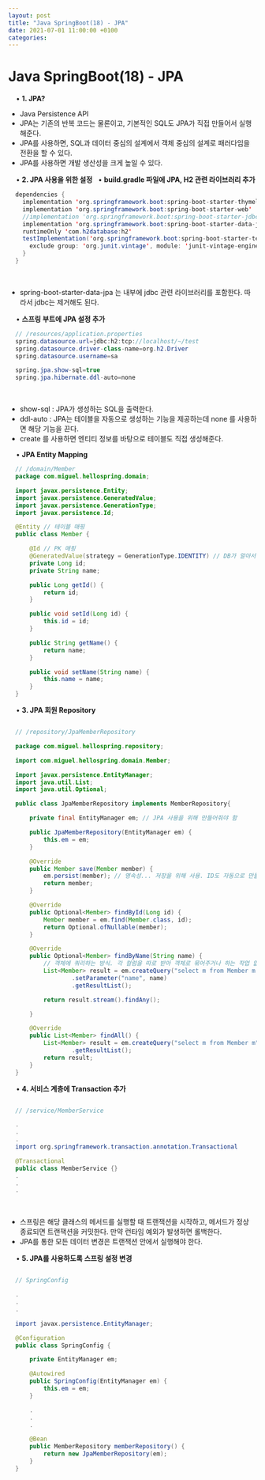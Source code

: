 ```yaml
---
layout: post
title: "Java SpringBoot(18) - JPA"
date: 2021-07-01 11:00:00 +0100
categories:
---
```


# Java SpringBoot(18) - JPA

&nbsp;
&nbsp;
• **1. JPA?**
&nbsp;

- Java Persistence API
- JPA는 기존의 반복 코드는 물론이고, 기본적인 SQL도 JPA가 직접 만들어서 실행해준다.
- JPA를 사용하면, SQL과 데이터 중심의 설계에서 객체 중심의 설계로 패러다임을 전환을 할 수 있다.
- JPA를 사용하면 개발 생산성을 크게 높일 수 있다.

&nbsp;
&nbsp;
• **2. JPA 사용을 위한 설정**
&nbsp;
• **build.gradle 파일에 JPA, H2 관련 라이브러리 추가**

```java
  dependencies {
    implementation 'org.springframework.boot:spring-boot-starter-thymeleaf'
    implementation 'org.springframework.boot:spring-boot-starter-web'
    //implementation 'org.springframework.boot:spring-boot-starter-jdbc'
    implementation 'org.springframework.boot:spring-boot-starter-data-jpa' // 이 부분 추가
    runtimeOnly 'com.h2database:h2'
    testImplementation('org.springframework.boot:spring-boot-starter-test') {
      exclude group: 'org.junit.vintage', module: 'junit-vintage-engine'
    }
  }
```

&nbsp;

- spring-boot-starter-data-jpa 는 내부에 jdbc 관련 라이브러리를 포함한다. 따라서 jdbc는 제거해도 된다.

&nbsp;
&nbsp;
• **스프링 부트에 JPA 설정 추가**

```java
  // /resources/application.properties
  spring.datasource.url=jdbc:h2:tcp://localhost/~/test
  spring.datasource.driver-class-name=org.h2.Driver
  spring.datasource.username=sa

  spring.jpa.show-sql=true
  spring.jpa.hibernate.ddl-auto=none
```

&nbsp;

- show-sql : JPA가 생성하는 SQL을 출력한다.
- ddl-auto : JPA는 테이블을 자동으로 생성하는 기능을 제공하는데 none 를 사용하면 해당 기능을 끈다.
- create 를 사용하면 엔티티 정보를 바탕으로 테이블도 직접 생성해준다.

&nbsp;
&nbsp;
• **JPA Entity Mapping**

```java
  // /domain/Member
  package com.miguel.hellospring.domain;

  import javax.persistence.Entity;
  import javax.persistence.GeneratedValue;
  import javax.persistence.GenerationType;
  import javax.persistence.Id;

  @Entity // 테이블 매핑
  public class Member {

      @Id // PK 매핑
      @GeneratedValue(strategy = GenerationType.IDENTITY) // DB가 알아서 생성해주는 PK의 경우
      private Long id;
      private String name;

      public Long getId() {
          return id;
      }

      public void setId(Long id) {
          this.id = id;
      }

      public String getName() {
          return name;
      }

      public void setName(String name) {
          this.name = name;
      }
  }
```

&nbsp;
&nbsp;
• **3. JPA 회원 Repository**

```java

  // /repository/JpaMemberRepository

  package com.miguel.hellospring.repository;

  import com.miguel.hellospring.domain.Member;

  import javax.persistence.EntityManager;
  import java.util.List;
  import java.util.Optional;

  public class JpaMemberRepository implements MemberRepository{

      private final EntityManager em; // JPA 사용을 위해 만들어줘야 함

      public JpaMemberRepository(EntityManager em) {
          this.em = em;
      }

      @Override
      public Member save(Member member) {
          em.persist(member); // 영속성... 저장을 위해 사용. ID도 자동으로 만들어 준다.
          return member;
      }

      @Override
      public Optional<Member> findById(Long id) {
          Member member = em.find(Member.class, id);
          return Optional.ofNullable(member);
      }

      @Override
      public Optional<Member> findByName(String name) {
          // 객체에 쿼리하는 방식. 각 컬럼을 따로 받아 객체로 묶어주거나 하는 작업 없이 바로 객체 형태로 result를 받아볼 수 있다.
          List<Member> result = em.createQuery("select m from Member m where m.name = :name", Member.class)
                  .setParameter("name", name)
                  .getResultList();

          return result.stream().findAny();

      }

      @Override
      public List<Member> findAll() {
          List<Member> result = em.createQuery("select m from Member m", Member.class)
                  .getResultList();
          return result;
      }
  }
```

&nbsp;
&nbsp;
• **4. 서비스 계층에 Transaction 추가**

```java

  // /service/MemberService

  .
  .
  .
  import org.springframework.transaction.annotation.Transactional

  @Transactional
  public class MemberService {}
  .
  .
  .
```

&nbsp;

- 스프링은 해당 클래스의 메서드를 실행할 때 트랜잭션을 시작하고, 메서드가 정상 종료되면 트랜잭션을 커밋한다. 만약 런타임 예외가 발생하면 롤백한다.
- JPA를 통한 모든 데이터 변경은 트랜잭션 안에서 실행해야 한다.

&nbsp;
&nbsp;
• **5. JPA를 사용하도록 스프링 설정 변경**

```java

  // SpringConfig

  .
  .
  .

  import javax.persistence.EntityManager;

  @Configuration
  public class SpringConfig {

      private EntityManager em;

      @Autowired
      public SpringConfig(EntityManager em) {
          this.em = em;
      }

      .
      .
      .

      @Bean
      public MemberRepository memberRepository() {
          return new JpaMemberRepository(em);
      }
  }
```
